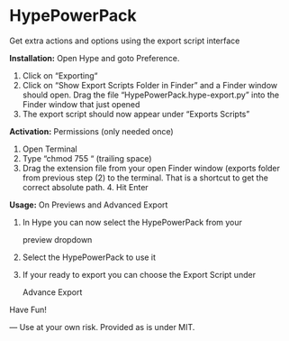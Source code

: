# HypePowerPack
Get extra actions and options using the export script interface

**Installation:** Open Hype and goto Preference.

1. Click on “Exporting“
2. Click on “Show Export Scripts Folder in Finder” and a Finder window should open. Drag the file “HypePowerPack.hype-export.py” into the Finder window that just opened
3. The export script should now appear under “Exports Scripts”

**Activation:** Permissions (only needed once)

1. Open Terminal
2. Type “chmod 755 “ (trailing space)
3. Drag the extension file from your open Finder window (exports folder from previous step (2) to the terminal. That is a shortcut to get the correct absolute path. 4. Hit Enter

**Usage:** On Previews and Advanced Export

1. In Hype you can now select the HypePowerPack from your

   preview dropdown

2. Select the HypePowerPack to use it

3. If your ready to export you can choose the Export Script under

   Advance Export

Have Fun!

—
 Use at your own risk. Provided as is under MIT.